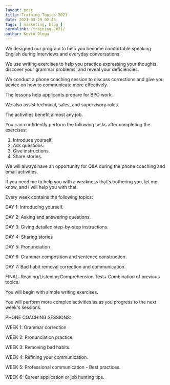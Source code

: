 ```yaml
--- 
layout: post 
title: Training Topics 2021
date: 2021-03-29 02:45
Tags: [ marketing, blog ]
permalink: /training-2021/ 
author: Kevin Olega 
--- 
```

We designed our program to help you become comfortable speaking English during interviews and everyday conversations.

We use writing exercises to help you practice expressing your thoughts, discover your grammar problems, and reveal your deficiencies.

We conduct a phone coaching session to discuss corrections and give you advice on how to communicate more effectively.

The lessons help applicants prepare for BPO work.

We also assist technical, sales, and supervisory roles.

The activities benefit almost any job.

You can confidently perform the following tasks after completing the exercises:

1. Introduce yourself.
2. Ask questions.
3. Give instructions.
4. Share stories.

We will always have an opportunity for Q&A during the phone coaching and email activities.

If you need me to help you with a weakness that's bothering you, let me know, and I will help you with that.

Every week contains the following topics:

DAY 1: Introducing yourself.

DAY 2: Asking and answering questions.

DAY 3: Giving detailed step-by-step instructions.

DAY 4: Sharing stories

DAY 5: Pronunciation

DAY 6: Grammar composition and sentence construction.

DAY 7: Bad habit removal correction and communication.

FINAL: Reading/Listening Comprehension Test+ Combination of previous topics.

You will begin with simple writing exercises.

You will perform more complex activities as as you progress to the next week's sessions.

PHONE COACHING SESSIONS: 

WEEK 1: Grammar correction

WEEK 2: Pronunciation practice.

WEEK 3: Removing bad habits. 

WEEK 4: Refining your communication.

WEEK 5: Professional communication - Best practices.

WEEK 6: Career application or job hunting tips.

